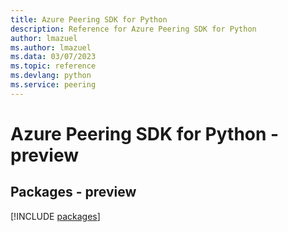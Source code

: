 ```yaml
---
title: Azure Peering SDK for Python
description: Reference for Azure Peering SDK for Python
author: lmazuel
ms.author: lmazuel
ms.data: 03/07/2023
ms.topic: reference
ms.devlang: python
ms.service: peering
---
```

# Azure Peering SDK for Python - preview
## Packages - preview
[!INCLUDE [packages](peering-index.md)]